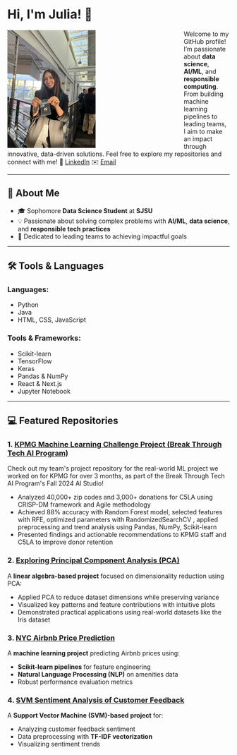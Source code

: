 # Hi, I'm Julia! 👋
<img src="photo1.jpg" alt="Julia Husainzada" width="200" align="left" style="margin-right: 200px;">

Welcome to my GitHub profile! I’m passionate about **data science**, **AI/ML**, and **responsible computing**. From building machine learning pipelines to leading teams, I aim to make an impact through innovative, data-driven solutions. Feel free to explore my repositories and connect with me! 💼 [LinkedIn](https://www.linkedin.com/in/julia-husainzada/) ✉️ [Email](mailto:juliahusainzada@gmail.com)

---

## 🔗 About Me

- 🎓 Sophomore **Data Science Student** at **SJSU**
- 💡 Passionate about solving complex problems with **AI/ML**, **data science**, and **responsible tech practices**
- 🤝 Dedicated to leading teams to achieving impactful goals

---

## 🛠️ Tools & Languages

### **Languages**:
- Python
- Java
- HTML, CSS, JavaScript

### **Tools & Frameworks**:
- Scikit-learn
- TensorFlow
- Keras
- Pandas & NumPy
- React & Next.js
- Jupyter Notebook

---

## 💻 Featured Repositories
### 1. [KPMG Machine Learning Challenge Project (Break Through Tech AI Program)](https://github.com/KPMG1A/AI-Studio-Project) 
Check out my team's project repository for the real-world ML project we worked on for KPMG for over 3 months, as part of the Break Through Tech AI Program's Fall 2024 AI Studio!
- Analyzed 40,000+ zip codes and 3,000+ donations for C5LA using CRISP-DM framework and Agile methodology
- Achieved 88% accuracy with Random Forest model, selected features with RFE, optimized parameters with RandomizedSearchCV , applied preprocessing and trend analysis using Pandas, NumPy, Scikit-learn
- Presented findings and actionable recommendations to KPMG staff and C5LA to improve donor retention

### 2. [Exploring Principal Component Analysis (PCA)](https://github.com/juliahusainzada/PCALinearAlgebra)
A **linear algebra-based project** focused on dimensionality reduction using PCA:
- Applied PCA to reduce dataset dimensions while preserving variance
- Visualized key patterns and feature contributions with intuitive plots
- Demonstrated practical applications using real-world datasets like the Iris dataset

### 3. [NYC Airbnb Price Prediction](https://github.com/juliahusainzada/Airbnb-Pricing-Analysis)
A **machine learning project** predicting Airbnb prices using:
- **Scikit-learn pipelines** for feature engineering
- **Natural Language Processing (NLP)** on amenities data
- Robust performance evaluation metrics

### 4. [SVM Sentiment Analysis of Customer Feedback](https://github.com/juliahusainzada/Neural-Network-Sentiment-Analysis)
A **Support Vector Machine (SVM)-based project** for:
- Analyzing customer feedback sentiment
- Data preprocessing with **TF-IDF vectorization**
- Visualizing sentiment trends
